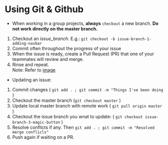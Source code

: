 # Using Git & Github

- When working in a group projects, **always** `checkout` a new branch. **Do not work directly on the master branch.**  

1. Checkout an _issue_branch_. E.g.: `git checkout -b issue-branch-1-adding-navbar`  
2. Commit often throughout the progress of your issue  
3. When the issue is ready, create a Pull Request (PR) that one of your teammates will review and merge.  
4. Rinse and repeat.  
Note: Refer to [image](https://github.com/wyncode/for_part_time_students/blob/master/assets/git_workflow01.jpg)  

- Updating an issue:  

1. Commit changes ( `git add . ; git commit -m "Things I've been doing` )  
2. Checkout the master branch (`git checkout master` )  
3. Update local master branch with remote work ( `git pull origin master` )  
4. Checkout the issue branch you wnat to update: ( `git checkout issue-branch-3-magic-button` )  
5. Resolve conflicts if any. Then `git add . ; git commit -m "Resolved merge conflicls"`  
6. Push again if waiting on a PR.  
